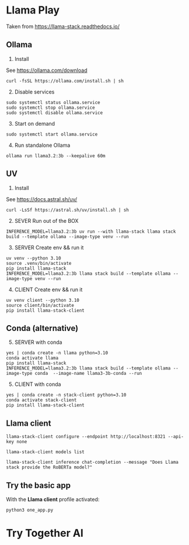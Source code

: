 # Llama Play

Taken from https://llama-stack.readthedocs.io/

## Ollama

1. Install

See https://ollama.com/download

```
curl -fsSL https://ollama.com/install.sh | sh
```

2. Disable services

```
sudo systemctl status ollama.service
sudo systemctl stop ollama.service
sudo systemctl disable ollama.service
```

3. Start on demand

```
sudo systemctl start ollama.service
```

4. Run standalone Ollama

```
ollama run llama3.2:3b --keepalive 60m
```

## UV

1. Install

See https://docs.astral.sh/uv/

```
curl -LsSf https://astral.sh/uv/install.sh | sh
```

2. SEVER Run out of the BOX

```
INFERENCE_MODEL=llama3.2:3b uv run --with llama-stack llama stack build --template ollama --image-type venv --run
```

3. SERVER Create env && run it

```
uv venv --python 3.10
source .venv/bin/activate
pip install llama-stack
INFERENCE_MODEL=llama3.2:3b llama stack build --template ollama --image-type venv --run
```

4. CLIENT Create env && run it

```
uv venv client --python 3.10
source client/bin/activate
pip install llama-stack-client
```

## Conda (alternative)

5. SERVER with conda

```shell
yes | conda create -n llama python=3.10
conda activate llama
pip install llama-stack
INFERENCE_MODEL=llama3.2:3b llama stack build --template ollama --image-type conda  --image-name llama3-3b-conda --run
```

5. CLIENT with conda

```shell
yes | conda create -n stack-client python=3.10
conda activate stack-client
pip install llama-stack-client
```

## Llama client

```
llama-stack-client configure --endpoint http://localhost:8321 --api-key none
```

```
llama-stack-client models list
```

```
llama-stack-client inference chat-completion --message "Does Llama stack provide the RoBERTa model?"
```

## Try the basic app

With the **Llama client** profile activated:
```shell
python3 one_app.py
```

# Try Together AI



